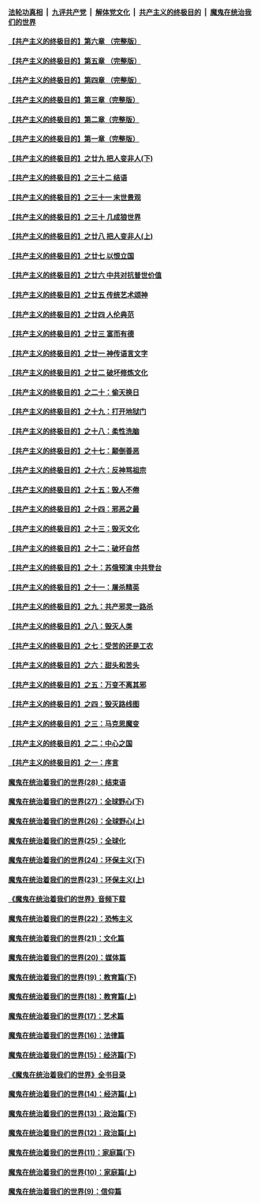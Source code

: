 

####  [法轮功真相](../../../../basic/blob/master/README.md?t=06230702) &nbsp;|&nbsp; [九评共产党](../../../../9ping.md/blob/master/README.md?t=06230702) &nbsp;|&nbsp; [解体党文化](../../../../jtdwh.md/blob/master/README.md?t=06230702)  &nbsp;|&nbsp; [共产主义的终极目的](../../../../gczydzjmd.md/blob/master/README.md?t=06230702) &nbsp;|&nbsp; [魔鬼在统治我们的世界](../../../../mgztzwmdsj.md/blob/master/README.md?t=06230702) 

#### [【共产主义的终极目的】第六章 （完整版）](../pages/nsc422/n11428913.md?t=06230702) 

#### [【共产主义的终极目的】第五章 （完整版）](../pages/nsc422/n11428912.md?t=06230702) 

#### [【共产主义的终极目的】第四章 （完整版）](../pages/nsc422/n11428907.md?t=06230702) 

#### [【共产主义的终极目的】第三章（完整版）](../pages/nsc422/n11428848.md?t=06230702) 

#### [【共产主义的终极目的】第二章（完整版）](../pages/nsc422/n11428831.md?t=06230702) 

#### [【共产主义的终极目的】第一章（完整版）](../pages/nsc422/n11417651.md?t=06230702) 

#### [【共产主义的终极目的】之廿九 把人变非人(下)](../pages/nsc422/n11344140.md?t=06230702) 

#### [【共产主义的终极目的】之三十二 结语](../pages/nsc422/n11360535.md?t=06230702) 

#### [【共产主义的终极目的】之三十一 末世景观](../pages/nsc422/n11351129.md?t=06230702) 

#### [【共产主义的终极目的】之三十 几成狼世界](../pages/nsc422/n11348280.md?t=06230702) 

#### [【共产主义的终极目的】之廿八 把人变非人(上)](../pages/nsc422/n11340492.md?t=06230702) 

#### [【共产主义的终极目的】之廿七 以恨立国](../pages/nsc422/n11336944.md?t=06230702) 

#### [【共产主义的终极目的】之廿六 中共对抗普世价值](../pages/nsc422/n11324785.md?t=06230702) 

#### [【共产主义的终极目的】之廿五 传统艺术颂神](../pages/nsc422/n11296396.md?t=06230702) 

#### [【共产主义的终极目的】之廿四 人伦典范](../pages/nsc422/n11296397.md?t=06230702) 

#### [【共产主义的终极目的】之廿三 富而有德](../pages/nsc422/n11283598.md?t=06230702) 

#### [【共产主义的终极目的】之廿一 神传语言文字](../pages/nsc422/n11263265.md?t=06230702) 

#### [【共产主义的终极目的】之廿二 破坏修炼文化](../pages/nsc422/n11245728.md?t=06230702) 

#### [【共产主义的终极目的】之二十：偷天换日](../pages/nsc422/n11238846.md?t=06230702) 

#### [【共产主义的终极目的】之十九：打开地狱门](../pages/nsc422/n11206376.md?t=06230702) 

#### [【共产主义的终极目的】之十八：柔性洗脑](../pages/nsc422/n11199994.md?t=06230702) 

#### [【共产主义的终极目的】之十七：颠倒善恶](../pages/nsc422/n11179782.md?t=06230702) 

#### [【共产主义的终极目的】之十六：反神骂祖宗](../pages/nsc422/n11166798.md?t=06230702) 

#### [【共产主义的终极目的】之十五：毁人不倦](../pages/nsc422/n11166792.md?t=06230702) 

#### [【共产主义的终极目的】之十四：邪恶之最](../pages/nsc422/n11150249.md?t=06230702) 

#### [【共产主义的终极目的】之十三：毁灭文化](../pages/nsc422/n11135227.md?t=06230702) 

#### [【共产主义的终极目的】之十二：破坏自然](../pages/nsc422/n11135214.md?t=06230702) 

#### [【共产主义的终极目的】之十：苏俄预演 中共登台](../pages/nsc422/n11118424.md?t=06230702) 

#### [【共产主义的终极目的】之十一：屠杀精英](../pages/nsc422/n11118442.md?t=06230702) 

#### [【共产主义的终极目的】之九：共产邪灵一路杀](../pages/nsc422/n11114139.md?t=06230702) 

#### [【共产主义的终极目的】之八：毁灭人类](../pages/nsc422/n11108503.md?t=06230702) 

#### [【共产主义的终极目的】之七：受苦的还是工农](../pages/nsc422/n11101809.md?t=06230702) 

#### [【共产主义的终极目的】之六：甜头和苦头](../pages/nsc422/n11096971.md?t=06230702) 

#### [【共产主义的终极目的】之五：万变不离其邪](../pages/nsc422/n11091285.md?t=06230702) 

#### [【共产主义的终极目的】之四：毁灭路线图](../pages/nsc422/n11086284.md?t=06230702) 

#### [【共产主义的终极目的】之三：马克思魔变](../pages/nsc422/n11061941.md?t=06230702) 

#### [【共产主义的终极目的】之二：中心之国](../pages/nsc422/n11047728.md?t=06230702) 

#### [【共产主义的终极目的】之一：序言](../pages/nsc422/n11086077.md?t=06230702) 

#### [魔鬼在统治着我们的世界(28)：结束语](../pages/nsc422/n10936246.md?t=06230702) 

#### [魔鬼在统治着我们的世界(27)：全球野心(下)](../pages/nsc422/n10928319.md?t=06230702) 

#### [魔鬼在统治着我们的世界(26)：全球野心(上)](../pages/nsc422/n10900318.md?t=06230702) 

#### [魔鬼在统治着我们的世界(25)：全球化](../pages/nsc422/n10788205.md?t=06230702) 

#### [魔鬼在统治着我们的世界(24)：环保主义(下)](../pages/nsc422/n10695307.md?t=06230702) 

#### [魔鬼在统治着我们的世界(23)：环保主义(上)](../pages/nsc422/n10688613.md?t=06230702) 

#### [《魔鬼在统治着我们的世界》音频下载](../pages/nsc422/n10635553.md?t=06230702) 

#### [魔鬼在统治着我们的世界(22)：恐怖主义](../pages/nsc422/n10614727.md?t=06230702) 

#### [魔鬼在统治着我们的世界(21)：文化篇](../pages/nsc422/n10597706.md?t=06230702) 

#### [魔鬼在统治着我们的世界(20)：媒体篇](../pages/nsc422/n10586579.md?t=06230702) 

#### [魔鬼在统治着我们的世界(19)：教育篇(下)](../pages/nsc422/n10564808.md?t=06230702) 

#### [魔鬼在统治着我们的世界(18)：教育篇(上)](../pages/nsc422/n10526970.md?t=06230702) 

#### [魔鬼在统治着我们的世界(17)：艺术篇](../pages/nsc422/n10499093.md?t=06230702) 

#### [魔鬼在统治着我们的世界(16)：法律篇](../pages/nsc422/n10485969.md?t=06230702) 

#### [魔鬼在统治着我们的世界(15)：经济篇(下)](../pages/nsc422/n10469975.md?t=06230702) 

#### [《魔鬼在统治着我们的世界》全书目录](../pages/nsc422/n10464261.md?t=06230702) 

#### [魔鬼在统治着我们的世界(14)：经济篇(上)](../pages/nsc422/n10457370.md?t=06230702) 

#### [魔鬼在统治着我们的世界(13)：政治篇(下)](../pages/nsc422/n10448270.md?t=06230702) 

#### [魔鬼在统治着我们的世界(12)：政治篇(上)](../pages/nsc422/n10444576.md?t=06230702) 

#### [魔鬼在统治着我们的世界(11)：家庭篇(下)](../pages/nsc422/n10440961.md?t=06230702) 

#### [魔鬼在统治着我们的世界(10)：家庭篇(上)](../pages/nsc422/n10435448.md?t=06230702) 

#### [魔鬼在统治着我们的世界(9)：信仰篇](../pages/nsc422/n10432159.md?t=06230702) 

